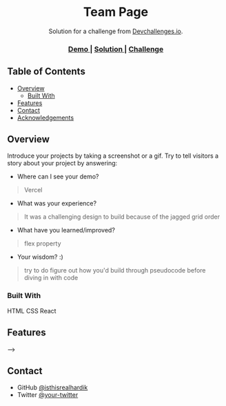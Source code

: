 <!-- Please update value in the {}  -->

<h1 align="center">Team Page</h1>

<div align="center">
   Solution for a challenge from  <a href="https://devchallenges.io/solutions/o9Rn5aq9d3lp9s3JW8gk" target="_blank">Devchallenges.io</a>.
</div>

<div align="center">
  <h3>
    <a href="https://team-page-gamma.vercel.app/">
      Demo
    </a>
    <span> | </span>
    <a href="https://github.com/isthisrealhardik/team-page">
      Solution
    </a>
    <span> | </span>
    <a href="https://devchallenges.io/challenges/hhmesazsqgKXrTkYkt0U">
      Challenge
    </a>
  </h3>
</div>

<!-- TABLE OF CONTENTS -->

## Table of Contents

- [Overview](#overview)
  - [Built With](#built-with)
- [Features](#features)
- [Contact](#contact)
- [Acknowledgements](#acknowledgements)

<!-- OVERVIEW -->

## Overview

<!-- ![screenshot](https://user-images.githubusercontent.com/16707738/92399059-5716eb00-f132-11ea-8b14-bcacdc8ec97b.png) -->

Introduce your projects by taking a screenshot or a gif. Try to tell visitors a story about your project by answering:

- Where can I see your demo?
> Vercel
- What was your experience?
> It was a challenging design to build because of the jagged grid order
- What have you learned/improved?
> flex property
- Your wisdom? :)
> try to do figure out how you'd build through pseudocode before diving in with code

### Built With

<!-- This section should list any major frameworks that you built your project using. Here are a few examples.-->

HTML
CSS 
React

## Features

<!-- List the features of your application or follow the template. Don't share the figma file here :) -->

<!-- This application/site was created as a submission to a [DevChallenges](https://devchallenges.io/challenges) challenge. The [challenge](https://devchallenges.io/challenges/hhmesazsqgKXrTkYkt0U) was to build an application to complete the given user stories.


## Acknowledgements

<!-- This section should list any articles or add-ons/plugins that helps you to complete the project. This is optional but it will help you in the future. For exmpale -->
<!-- 
- [Steps to replicate a design with only HTML and CSS](https://devchallenges-blogs.web.app/how-to-replicate-design/)
- [Node.js](https://nodejs.org/)
- [Marked - a markdown parser](https://github.com/chjj/marked) --> -->

## Contact

- GitHub [@isthisrealhardik](https://{github.com/isthisrealhardik})
- Twitter [@your-twitter](https://{twitter.com/mugmypotrait})
